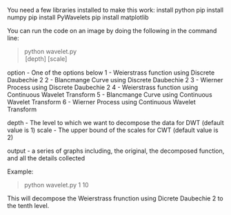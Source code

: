 You need a few libraries installed to make this work:
install python
pip install numpy
pip install PyWavelets
pip install matplotlib

You can run the code on an image by doing the following in the command line:
> python wavelet.py <option> [depth] [scale]

option - One of the options below
    1 - Weierstrass function using Discrete Daubechie 2
    2 - Blancmange Curve using Discrete Daubechie 2
    3 - Wierner Process using Discrete Daubechie 2
    4 - Weierstrass function using Continuous Wavelet Transform
    5 - Blancmange Curve using Continuous Wavelet Transform
    6 - Wierner Process using Continuous Wavelet Transform

depth - The level to which we want to decompose the data for DWT (default value is 1)
scale - The upper bound of the scales for CWT (default value is 2)

output - a series of graphs including, the original, the decomposed function, and all the details collected

Example:
> python wavelet.py 1 10

This will decompose the Weierstrass frunction using Dicrete Daubechie 2 to the tenth level.
